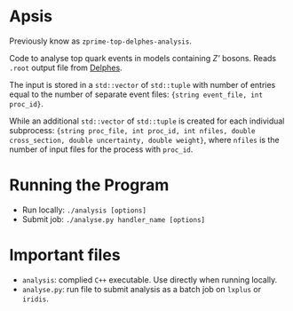 # Apsis

Previously know as `zprime-top-delphes-analysis`.

Code to analyse top quark events in models containing *Z'* bosons. Reads `.root` output file from [Delphes](https://cp3.irmp.ucl.ac.be/projects/delphes).

The input is stored in a `std::vector` of `std::tuple` with number of entries equal to the number of separate event files: `{string event_file, int proc_id}`.

While an additional `std::vector` of `std::tuple` is created for each individual subprocess: `{string proc_file, int proc_id, int nfiles, double cross_section, double uncertainty, double weight}`, where `nfiles` is the number of input files for the process with `proc_id`.

# Running the Program

* Run locally: `./analysis [options]`
* Submit job: `./analyse.py handler_name [options]`

# Important files

* `analysis`: complied `C++` executable. Use directly when running locally.
* `analyse.py`: run file to submit analysis as a batch job on `lxplus` or `iridis`.
